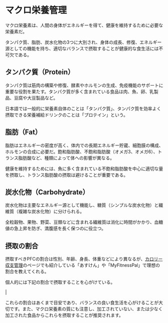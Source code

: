 # マクロ栄養管理
マクロ栄養素は、人間の身体がエネルギーを得て、健康を維持するために必要な栄養素だ。

タンパク質、脂肪、炭水化物の3つに大別され、身体の成長、修復、エネルギー源としての機能を持ち、適切なバランスで摂取することが健康的な食生活には不可欠である。

## タンパク質（Protein）

タンパク質は筋肉の構築や修復、酵素やホルモンの生成、免疫機能のサポートに重要な役割を果たす。タンパク質が多く含まれている食品は肉、魚、卵、乳製品、豆腐や大豆製品など。

日本語では一般的に栄養素自体のことは「タンパク質」、タンパク質を効率よく摂取できる栄養補給ドリンクのことは「プロテイン」という。

## 脂肪（Fat）

脂肪はエネルギーの密度が高く、体内での長期エネルギー貯蔵、細胞膜の構成、ホルモンの合成に必要だ。飽和脂肪酸、不飽和脂肪酸（オメガ3、オメガ6）、トランス脂肪酸など、種類によって体への影響が異なる。

健康を維持するためには、魚に多く含まれている不飽和脂肪酸を中心に適切な量を摂取し、トランス脂肪酸の摂取は避けることが重要である。

## 炭水化物（Carbohydrate）

炭水化物は主要なエネルギー源として機能し、糖質（シンプルな炭水化物）と繊維質（複雑な炭水化物）に分けられる。

全粒穀物、果物、野菜、豆類などに含まれる繊維質は消化に時間がかかり、血糖値の急上昇を防ぎ、満腹感を長く保つのに役立つ。

## 摂取の割合

摂取すべきPFCの割合は性別、年齢、身長、体重などにより異なるが、[カロリー収支管理](calorie-balance-management)のページでも紹介している「あすけん」や「MyFitnessPal」で理想の割合を教えてくれる。

個人的には下記の割合で摂取することを心がけている。

|

これらの割合はあくまで目安であり、バランスの良い食生活を心がけることが大切です。また、マクロ栄養素の質にも注意し、加工されていない、または少なく加工された食品からこれらを摂取することが推奨されます。